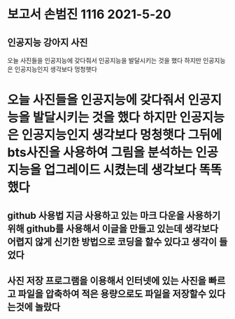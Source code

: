  보고서
 손범진 1116 
 2021-5-20
=============
인공지능 강아지 사진 
-------------
오늘 사진들을 인공지능에 갖다줘서 인공지능을 발달시키는 것을 했다 하지만 인공지능은 인공지능인지 생각보다 멍청햇다 
# 오늘 사진들을 인공지능에 갖다줘서 인공지능을 발달시키는 것을 했다 하지만 인공지능은 인공지능인지 생각보다 멍청햇다 그뒤에 bts사진을 사용하여 그림을 분석하는 인공지능을 업그레이드 시켰는데 생각보다 똑똑했다
github 사용법
지금 사용하고 있는 마크 다운을 사용하기 위해 github를 사용해서 이글을 만들고 있는데 생각보다 어렵지 않게 신기한 방법으로 코딩을 할수 있다고 생각이 들었다
-------------
사진 저장 
프로그램을 이용해서 인터넷에 있는 사진을 빠르고 파일을 압축하여 적은 용량으로도 파일을 저장할수 있다는것에 놀랐다
-------------

